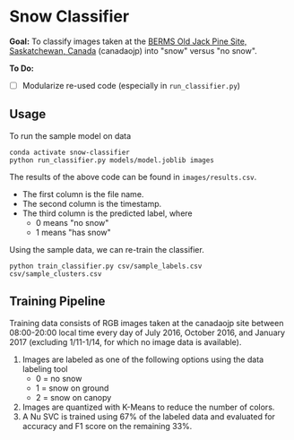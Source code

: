 # Snow Classifier

**Goal:** To classify images taken at the [BERMS Old Jack Pine Site, Saskatchewan, Canada](https://phenocam.sr.unh.edu/webcam/sites/canadaojp/) (canadaojp) into "snow" versus "no snow".

**To Do:**

- [ ] Modularize re-used code (especially in `run_classifier.py`)

## Usage

To run the sample model on data

```
conda activate snow-classifier
python run_classifier.py models/model.joblib images
```

The results of the above code can be found in `images/results.csv`.

- The first column is the file name.
- The second column is the timestamp.
- The third column is the predicted label, where
  - 0 means "no snow"
  - 1 means "has snow"

Using the sample data, we can re-train the classifier.

```
python train_classifier.py csv/sample_labels.csv csv/sample_clusters.csv
```

## Training Pipeline

Training data consists of RGB images taken at the canadaojp site between 08:00-20:00 local time every day of July 2016, October 2016, and January 2017 (excluding 1/11-1/14, for which no image data is available).

1. Images are labeled as one of the following options using the data labeling tool
   - 0 = no snow
   - 1 = snow on ground
   - 2 = snow on canopy
2. Images are quantized with K-Means to reduce the number of colors.
3. A Nu SVC is trained using 67% of the labeled data and evaluated for accuracy and F1 score on the remaining 33%.
